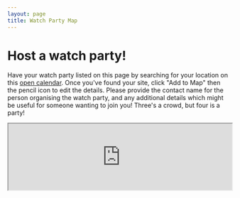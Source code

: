 ```yaml
---
layout: page
title: Watch Party Map
---
```


# Host a watch party!

Have your watch party listed on this page by searching for your location on this [open calendar](https://drive.google.com/open?id=1D1GeMmfc14zmYXt9059h5-op8n8x72mq&usp=sharing). Once you've found your site, click "Add to Map" then the pencil icon to edit the details. Please provide the contact name for the person organising the watch party, and any additional details which might be useful for someone wanting to join you! Three's a crowd, but four is a party!

<iframe src="https://www.google.com/maps/d/u/0/embed?mid=1D1GeMmfc14zmYXt9059h5-op8n8x72mq" width="100%"</iframe>
